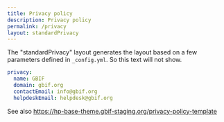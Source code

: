 ```yaml
---
title: Privacy policy
description: Privacy policy
permalink: /privacy
layout: standardPrivacy
---
```

The "standardPrivacy" layout generates the layout based on a few parameters defined in `_config.yml`. So this text will not show.

```yml
privacy:
  name: GBIF
  domain: gbif.org
  contactEmail: info@gbif.org
  helpdeskEmail: helpdesk@gbif.org
```

See also https://hp-base-theme.gbif-staging.org/privacy-policy-template